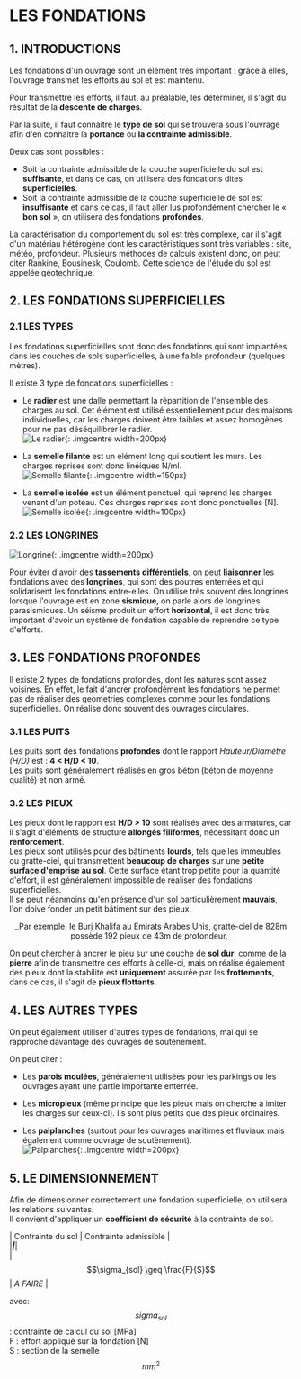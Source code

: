 # LES FONDATIONS

## 1. INTRODUCTIONS

Les fondations d'un ouvrage sont un élément très important : grâce à elles, l'ouvrage transmet les efforts au sol et est maintenu.  

Pour transmettre les efforts, il faut, au préalable, les déterminer, il s'agit du résultat de la __descente de charges__.  

Par la suite, il faut connaitre le __type de sol__ qui se trouvera sous l'ouvrage afin d'en connaitre la __portance__ ou __la contrainte admissible__.  

Deux cas sont possibles :  
- Soit la contrainte admissible de la couche superficielle du sol est __suffisante__, et dans ce cas, on utilisera des fondations dites __superficielles__.
- Soit la contrainte admissible de la couche superficielle de sol est __insuffisante__ et dans ce cas, il faut aller lus profondément chercher le « __bon sol__ », on utilisera des fondations __profondes__.  

La caractérisation du comportement du sol est très complexe, car il s'agit d'un matériau hétérogène dont les caractéristiques sont très variables : site, météo, profondeur. Plusieurs méthodes de calculs existent donc, on peut citer Rankine, Bousinesk, Coulomb. Cette science de l'étude du sol est appelée géotechnique.

## 2. LES FONDATIONS SUPERFICIELLES

### 2.1 LES TYPES

Les fondations superficielles sont donc des fondations qui sont implantées dans les couches de sols superficielles, à une faible profondeur (quelques mètres).  

Il existe 3 type de fondations superficielles :  

- Le __radier__ est une dalle permettant la répartition de l'ensemble des charges au sol. Cet élément est utilisé essentiellement pour des maisons individuelles, car les charges doivent être faibles et assez homogènes pour ne pas déséquilibrer le radier.  
![Le radier](../images/fondations_radier.png){: .imgcentre width=200px}  


- La __semelle filante__ est un élément long qui soutient les murs. Les charges reprises sont donc linéiques N/ml.  
![Semelle filante](../images/fondation_semelle-filante.png){: .imgcentre width=150px}  


- La __semelle isolée__ est un élément ponctuel, qui reprend les charges venant d'un poteau. Ces charges reprises sont donc ponctuelles [N].  
![Semelle isolée](../images/fondations_semelle-isolee.png){: .imgcentre width=100px}  

### 2.2 LES LONGRINES

![Longrine](../images/fondations_longrines.png){: .imgcentre width=200px} 

Pour éviter d'avoir des __tassements différentiels__, on peut __liaisonner__ les fondations avec des __longrines__, qui sont des poutres enterrées et qui solidarisent les fondations entre-elles.  On utilise très souvent des longrines lorsque l'ouvrage est en zone __sismique__, on parle alors de longrines parasismiques.  Un séisme produit un effort __horizontal__, il est donc très important d'avoir un système de fondation capable de reprendre ce type d'efforts.

## 3. LES FONDATIONS PROFONDES

Il existe 2 types de fondations profondes, dont les natures sont assez voisines. En effet, le fait d'ancrer profondément les fondations ne permet pas de réaliser des geometries complexes comme pour les fondations superficielles. On réalise donc souvent des ouvrages circulaires.

### 3.1 LES PUITS

Les puits sont des fondations __profondes__ dont le rapport _Hauteur/Diamètre (H/D)_ est : __4 < H/D < 10__.  
Les puits sont généralement réalisés en gros béton (béton de moyenne qualité) et non armé.

### 3.2 LES PIEUX

Les pieux dont le rapport est __H/D > 10__ sont réalisés avec des armatures, car il s'agit d'éléments de structure __allongés filiformes__, nécessitant donc un __renforcement__.  
Les pieux sont utilisés pour des bâtiments __lourds__, tels que les immeubles ou gratte-ciel, qui transmettent __beaucoup de charges__ sur une __petite surface d'emprise au sol__. Cette surface étant trop petite pour la quantité d'effort, il est généralement impossible de réaliser des fondations superficielles.  
Il se peut néanmoins qu'en présence d'un sol particulièrement __mauvais__, l'on doive fonder un petit bâtiment sur des pieux.  

<center>_Par exemple, le Burj Khalifa au Emirats Arabes Unis, gratte-ciel de 828m possède 192 pieux de 43m de profondeur._</center>  

On peut chercher à ancrer le pieu sur une couche de __sol dur__, comme de la __pierre__ afin de transmettre des efforts à celle-ci, mais on réalise également des pieux dont la stabilité est __uniquement__ assurée par les __frottements__, dans ce cas, il s'agit de __pieux flottants__.  

## 4. LES AUTRES TYPES

On peut également utiliser d'autres types de fondations, mai qui se rapproche davantage des ouvrages de soutènement.  

On peut citer :  
- Les __parois moulées__, généralement utilisées pour les parkings ou les ouvrages ayant une partie importante enterrée.  

- Les __micropieux__ (même principe que les pieux mais on cherche à imiter les charges sur ceux-ci). Ils sont plus petits que des pieux ordinaires.  

- Les __palplanches__ (surtout pour les ouvrages maritimes et fluviaux mais également comme ouvrage de soutènement).  
![Palplanches](../images/fondations_palplanches.png){: .imgcentre width=200px} 

## 5. LE DIMENSIONNEMENT

Afin de dimensionner correctement une fondation superficielle, on utilisera les relations suivantes.  
Il convient d'appliquer un __coefficient de sécurité__ à la contrainte de sol.  

| Contrainte du sol  | Contrainte admissible  |  
|___|___|  
| $$\sigma_{sol}   \geq  \frac{F}{S}$$  |   _A FAIRE_ |  

avec:   
$$sigma_{sol}$$ : contrainte de calcul du sol [MPa]  
F : effort appliqué sur la fondation [N]  
S : section de la semelle $$mm^2$$   